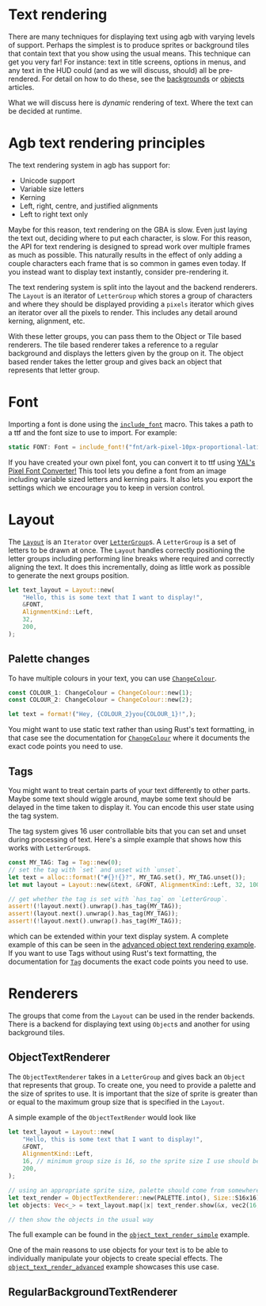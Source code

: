 # Text rendering

There are many techniques for displaying text using agb with varying levels of support.
Perhaps the simplest is to produce sprites or background tiles that contain text that you show using the usual means.
This technique can get you very far!
For instance: text in title screens, options in menus, and any text in the HUD could (and as we will discuss, should) all be pre-rendered.
For detail on how to do these, see the [backgrounds](./backgrounds.md) or [objects](./objects_deep_dive.md) articles.

What we will discuss here is *dynamic* rendering of text. Where the text can be decided at runtime.

# Agb text rendering principles

The text rendering system in agb has support for:
* Unicode support
* Variable size letters
* Kerning
* Left, right, centre, and justified alignments
* Left to right text only

Maybe for this reason, text rendering on the GBA is slow.
Even just laying the text out, deciding where to put each character, is slow.
For this reason, the API for text rendering is designed to spread work over multiple frames as much as possible.
This naturally results in the effect of only adding a couple characters each frame that is so common in games even today.
If you instead want to display text instantly, consider pre-rendering it.

The text rendering system is split into the layout and the backend renderers.
The `Layout` is an iterator of `LetterGroup` which stores a group of characters and where they should be displayed providing a `pixels` iterator which gives an iterator over all the pixels to render.
This includes any detail around kerning, alignment, etc.

With these letter groups, you can pass them to the Object or Tile based renderers.
The tile based renderer takes a reference to a regular background and displays the letters given by the group on it.
The object based render takes the letter group and gives back an object that represents that letter group.

# Font

Importing a font is done using the [`include_font`](https://docs.rs/agb/latest/agb/macro.include_font.html) macro.
This takes a path to a ttf and the font size to use to import. For example:

```rust
static FONT: Font = include_font!("fnt/ark-pixel-10px-proportional-latin.ttf", 10);
```

If you have created your own pixel font, you can convert it to ttf using [YAL's Pixel Font Converter!](https://yal.cc/tools/pixel-font/)
This tool lets you define a font from an image including variable sized letters and kerning pairs.
It also lets you export the settings which we encourage you to keep in version control.

# Layout

The [`Layout`](https://docs.rs/agb/latest/agb/display/font/struct.Layout.html) is an `Iterator` over [`LetterGroup`](https://docs.rs/agb/latest/agb/display/font/struct.LetterGroup.html)s.
A `LetterGroup` is a set of letters to be drawn at once.
The `Layout` handles correctly positioning the letter groups including performing line breaks where required and correctly aligning the text.
It does this incrementally, doing as little work as possible to generate the next groups position.


```rust
let text_layout = Layout::new(
    "Hello, this is some text that I want to display!",
    &FONT,
    AlignmentKind::Left,
    32,
    200,
);
```

## Palette changes

To have multiple colours in your text, you can use [`ChangeColour`](https://docs.rs/agb/latest/agb/display/font/struct.ChangeColour.html).

```rust
const COLOUR_1: ChangeColour = ChangeColour::new(1);
const COLOUR_2: ChangeColour = ChangeColour::new(2);

let text = format!("Hey, {COLOUR_2}you{COLOUR_1}!",);
```

You might want to use static text rather than using Rust's text formatting, in that case see the documentation for [`ChangeColour`](https://docs.rs/agb/latest/agb/display/font/struct.ChangeColour.html) where it documents the exact code points you need to use.

## Tags

You might want to treat certain parts of your text differently to other parts.
Maybe some text should wiggle around, maybe some text should be delayed in the time taken to display it.
You can encode this user state using the tag system.

The tag system gives 16 user controllable bits that you can set and unset during processing of text.
Here's a simple example that shows how this works with `LetterGroup`s.

```rust
const MY_TAG: Tag = Tag::new(0);
// set the tag with `set` and unset with `unset`.
let text = alloc::format!("#{}!{}?", MY_TAG.set(), MY_TAG.unset());
let mut layout = Layout::new(&text, &FONT, AlignmentKind::Left, 32, 100);

// get whether the tag is set with `has_tag` on `LetterGroup`.
assert!(!layout.next().unwrap().has_tag(MY_TAG));
assert!(layout.next().unwrap().has_tag(MY_TAG));
assert!(!layout.next().unwrap().has_tag(MY_TAG));
```

which can be extended within your text display system.
A complete example of this can be seen in the [advanced object text rendering example](https://agbrs.dev/examples/object_text_render_advanced).
If you want to use Tags without using Rust's text formatting, the documentation for [`Tag`]((https://docs.rs/agb/latest/agb/display/font/struct.Tag.html)) documents the exact code points you need to use.

# Renderers

The groups that come from the `Layout` can be used in the render backends.
There is a backend for displaying text using `Object`s and another for using background tiles.

## ObjectTextRenderer

The `ObjectTextRenderer` takes in a `LetterGroup` and gives back an `Object` that represents that group.
To create one, you need to provide a palette and the size of sprites to use.
It is important that the size of sprite is greater than or equal to the maximum group size that is specified in the `Layout`.

A simple example of the `ObjectTextRender` would look like
```rust
let text_layout = Layout::new(
    "Hello, this is some text that I want to display!",
    &FONT,
    AlignmentKind::Left,
    16, // minimum group size is 16, so the sprite size I use should be at least 16 wide
    200,
);

// using an appropriate sprite size, palette should come from somewhere
let text_render = ObjectTextRenderer::new(PALETTE.into(), Size::S16x16);
let objects: Vec<_> = text_layout.map(|x| text_render.show(&x, vec2(16, 16))).collect();

// then show the objects in the usual way
```
The full example can be found in the [`object_text_render_simple`](https://agbrs.dev/examples/object_text_render_simple) example.

One of the main reasons to use objects for your text is to be able to individually manipulate your objects to create special effects.
The [`object_text_render_advanced`](https://agbrs.dev/examples/object_text_render_advanced) example showcases this use case.

## RegularBackgroundTextRenderer

